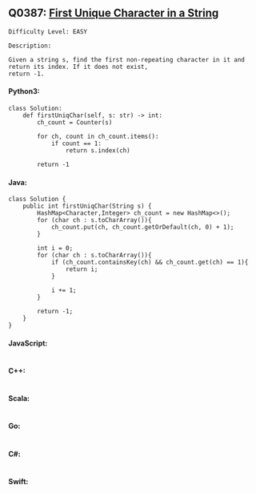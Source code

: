 ## Q0387: [First Unique Character in a String](https://leetcode.com/problems/first-unique-character-in-a-string/)

```
Difficulty Level: EASY
```

```
Description:

Given a string s, find the first non-repeating character in it and return its index. If it does not exist,
return -1.
```

#### Python3:

```
class Solution:
    def firstUniqChar(self, s: str) -> int:
        ch_count = Counter(s)

        for ch, count in ch_count.items():
            if count == 1:
                return s.index(ch)

        return -1
```

#### Java:

```
class Solution {
    public int firstUniqChar(String s) {
        HashMap<Character,Integer> ch_count = new HashMap<>();
        for (char ch : s.toCharArray()){
            ch_count.put(ch, ch_count.getOrDefault(ch, 0) + 1);
        }

        int i = 0;
        for (char ch : s.toCharArray()){
            if (ch_count.containsKey(ch) && ch_count.get(ch) == 1){
                return i;
            }

            i += 1;
        }

        return -1;
    }
}
```

#### JavaScript:

```

```

#### C++:

```

```

#### Scala:

```

```

#### Go:

```

```

#### C#:

```

```

#### Swift:

```

```